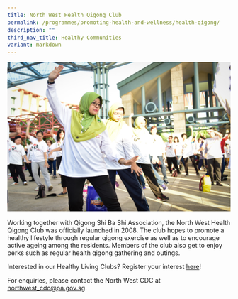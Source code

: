 ```yaml
---
title: North West Health Qigong Club
permalink: /programmes/promoting-health-and-wellness/health-qigong/
description: ""
third_nav_title: Healthy Communities
variant: markdown
---
```

![](/images/Programmes/Promoting%20Health%20and%20Wellness/IMG080.jpg)

Working together with Qigong Shi Ba Shi Association, the North West Health Qigong Club was officially launched in 2008. The club hopes to promote a healthy lifestyle through regular qigong exercise as well as to encourage active ageing among the residents.&nbsp;Members of the club also get to enjoy perks such as regular health qigong gathering and outings.

Interested in our Healthy Living Clubs? Register your interest [here](https://go.gov.sg/hlclub-interestform)!

For enquiries, please contact the North West CDC at [northwest\_cdc@pa.gov.sg](mailto:northwest_cdc@pa.gov.sg).